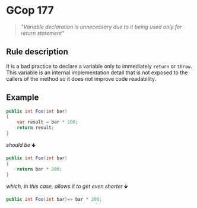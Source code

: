 # GCop 177

> *"Variable declaration is unnecessary due to it being used only for return statement"*

## Rule description

It is a bad practice to declare a variable only to immediately `return` or `throw`. This variable is an internal implementation detail that is not exposed to the callers of the method so it does not improve code readability.

## Example

```csharp
public int Foo(int bar)
{
    var result = bar * 200;
    return result;  
}
```

*should be* 🡻

```csharp
public int Foo(int bar)
{
    return bar * 200; 
}
```
*which, in this case, allows it to get even shorter* 🡻
```csharp
public int Foo(int bar)=> bar * 200; 
```
